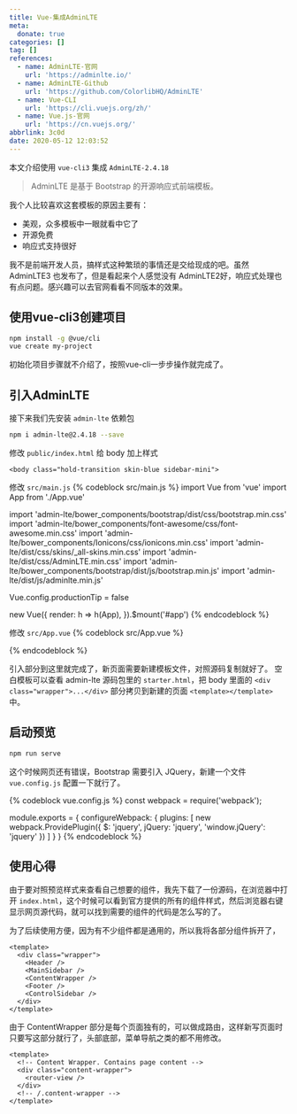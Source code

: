 ```yaml
---
title: Vue-集成AdminLTE
meta:
  donate: true
categories: []
tag: []
references:
  - name: AdminLTE-官网
    url: 'https://adminlte.io/'
  - name: AdminLTE-Github
    url: 'https://github.com/ColorlibHQ/AdminLTE'
  - name: Vue-CLI
    url: 'https://cli.vuejs.org/zh/'
  - name: Vue.js-官网
    url: 'https://cn.vuejs.org/'
abbrlink: 3c0d
date: 2020-05-12 12:03:52
---
```


本文介绍使用 `vue-cli3` 集成 `AdminLTE-2.4.18`

<!-- more -->

> AdminLTE 是基于 Bootstrap 的开源响应式前端模板。

我个人比较喜欢这套模板的原因主要有：
+ 美观，众多模板中一眼就看中它了
+ 开源免费
+ 响应式支持很好

我不是前端开发人员，搞样式这种繁琐的事情还是交给现成的吧。虽然 AdminLTE3 也发布了，但是看起来个人感觉没有 AdminLTE2好，响应式处理也有点问题。感兴趣可以去官网看看不同版本的效果。

## 使用vue-cli3创建项目

```bash
npm install -g @vue/cli
vue create my-project
```

初始化项目步骤就不介绍了，按照vue-cli一步步操作就完成了。

## 引入AdminLTE

接下来我们先安装 `admin-lte` 依赖包
```bash
npm i admin-lte@2.4.18 --save
```

修改 `public/index.html` 给 body 加上样式
```
<body class="hold-transition skin-blue sidebar-mini">
```

修改 `src/main.js`
{% codeblock src/main.js %}
import Vue from 'vue'
import App from './App.vue'

import 'admin-lte/bower_components/bootstrap/dist/css/bootstrap.min.css'
import 'admin-lte/bower_components/font-awesome/css/font-awesome.min.css'
import 'admin-lte/bower_components/Ionicons/css/ionicons.min.css'
import 'admin-lte/dist/css/skins/_all-skins.min.css'
import 'admin-lte/dist/css/AdminLTE.min.css'
import 'admin-lte/bower_components/bootstrap/dist/js/bootstrap.min.js'
import 'admin-lte/dist/js/adminlte.min.js'

Vue.config.productionTip = false

new Vue({
  render: h => h(App),
}).$mount('#app')
{% endcodeblock %}

修改 `src/App.vue`
{% codeblock src/App.vue %}
<template>
  <div id="app">
  </div>
</template>

<script>
export default {
  name: "App"
};
</script>

<style>
#app {
  font-family: Avenir, Helvetica, Arial, sans-serif;
  -webkit-font-smoothing: antialiased;
  -moz-osx-font-smoothing: grayscale;
}
</style>
{% endcodeblock %}

引入部分到这里就完成了，新页面需要新建模板文件，对照源码复制就好了。
空白模板可以查看 admin-lte 源码包里的 `starter.html`，把 body 里面的 `<div class="wrapper">...</div>` 部分拷贝到新建的页面 `<template></template>` 中。

## 启动预览

```bash
npm run serve
```
这个时候网页还有错误，Bootstrap 需要引入 JQuery，新建一个文件 `vue.config.js` 配置一下就行了。

{% codeblock vue.config.js %}
const webpack = require('webpack');

module.exports = {
    configureWebpack: {
        plugins: [
            new webpack.ProvidePlugin({
                $: 'jquery',
                jQuery: 'jquery',
                'window.jQuery': 'jquery'
            })
        ]
    }
}
{% endcodeblock %}

## 使用心得
由于要对照预览样式来查看自己想要的组件，我先下载了一份源码，在浏览器中打开 `index.html`，这个时候可以看到官方提供的所有的组件样式，然后浏览器右键显示网页源代码，就可以找到需要的组件的代码是怎么写的了。

为了后续使用方便，因为有不少组件都是通用的，所以我将各部分组件拆开了，
```
<template>
  <div class="wrapper">
    <Header />
    <MainSidebar />
    <ContentWrapper />
    <Footer />
    <ControlSidebar />
  </div>
</template>
```
由于 ContentWrapper 部分是每个页面独有的，可以做成路由，这样新写页面时只要写这部分就行了，头部底部，菜单导航之类的都不用修改。
```
<template>
  <!-- Content Wrapper. Contains page content -->
  <div class="content-wrapper">
    <router-view />
  </div>
  <!-- /.content-wrapper -->
</template>
```
